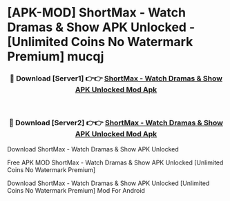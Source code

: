 # [APK-MOD] ShortMax - Watch Dramas & Show APK Unlocked - [Unlimited Coins No Watermark Premium] mucqj



<div align="center">
<h3>🔴 Download [Server1] 👉👉 <a href="https://momento.my/?title=ShortMax_-_Watch_Dramas_&_Show_APK_Unlocked">ShortMax - Watch Dramas & Show APK Unlocked Mod Apk</a></h3><br>

<h3>🔴 Download [Server2] 👉👉 <a href="https://momento.my/?title=ShortMax_-_Watch_Dramas_&_Show_APK_Unlocked">ShortMax - Watch Dramas & Show APK Unlocked Mod Apk</a></h3>
</div>



Download ShortMax - Watch Dramas & Show APK Unlocked 

Free APK MOD ShortMax - Watch Dramas & Show APK Unlocked [Unlimited Coins No Watermark Premium]

Download ShortMax - Watch Dramas & Show APK Unlocked [Unlimited Coins No Watermark Premium] Mod For Android
